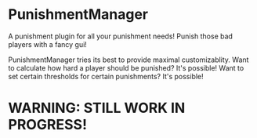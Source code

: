 # PunishmentManager
A punishment plugin for all your punishment needs! Punish those bad players with a fancy gui!

PunishmentManager tries its best to provide maximal customizablity. Want to calculate how hard a player should be punished? It's possible! Want to set certain thresholds for certain punishments? It's possible!

# WARNING: STILL WORK IN PROGRESS!
